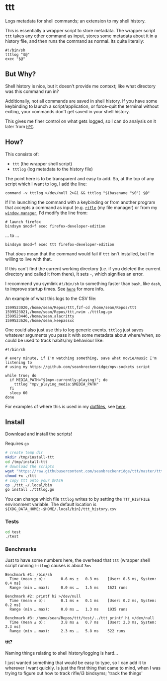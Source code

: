 # ttt

Logs metadata for shell commands; an extension to my shell history.

This is essentially a wrapper script to store metadata. The wrapper script `ttt` takes any other command as input, stores some metadata about it in a history file, and then runs the command as normal. Its quite literally:

```
#!/bin/sh
tttlog "$@"
exec "$@"
```

## But Why?

Shell history is nice, but it doesn't provide me context; like what directory was this command run in?

Additionally, not all commands are saved in shell history. If you have some keybinding to launch a script/application, or force-quit the terminal without exiting, your commands don't get saved in your shell history.

This gives me finer control on what gets logged, so I can do analysis on it later from [`HPI`](https://github.com/seanbreckenridge/HPI#readme).

## How?

This consists of:
  - `ttt` (the wrapper shell script)
  - `tttlog` (log metadata to the history file)

The point here is to be transparent and easy to add. So, at the top of any script which I want to log, I add the line:

```
command -v tttlog >/dev/null 2>&1 && tttlog "$(basename "$0") $@"
```

If I'm launching the command with a keybinding or from another program that accepts a command as input (e.g. [`rifle`](https://github.com/ranger/ranger) (my file manager) or from my [`window manager`](https://i3wm.org/), I'd modify the line from:

```
# launch firefox
bindsym $mod+f exec firefox-developer-edition
```

... to ...

```
bindsym $mod+f exec ttt firefox-developer-edition
```

That *does* mean that the command would fail if `ttt` isn't installed, but I'm willing to live with that.

If this can't find the current working directory (i.e. if you deleted the current directory and called it from there), it sets `-`, which signifies an error.

I recommend you symlink `#!/bin/sh` to something faster than `bash`, like `dash`, to improve startup times. See [`here`](https://wiki.archlinux.org/index.php/Dash) for more info.

An example of what this logs to the CSV file:

```
1599523020,/home/sean/Repos/ttt,fzf-cd /home/sean/Repos/ttt
1599523021,/home/sean/Repos/ttt,nvim ./tttlog.go
1599523446,/home/sean,alacritty
1599523626,/home/sean,keepassxc
```

One could also just use this to log generic events. `tttlog` just saves whatever arguments you pass it with some metadata about where/when, so could be used to track habits/my behaviour like:

```
#!/bin/sh

# every minute, if I'm watching something, save what movie/music I'm listening to
# using my https://github.com/seanbreckenridge/mpv-sockets script

while true; do
  if MEDIA_PATH="$(mpv-currently-playing)"; do
    tttlog "mpv_playing_media:$MEDIA_PATH"
  fi
  sleep 60
done
```

For examples of where this is used in my [dotfiles](https://github.com/seanbreckenridge/dotfiles/), see [here](https://gist.github.com/seanbreckenridge/996126c45a4b3ed10941c7f190ac0605).

## Install

Download and install the scripts!

Requires `go`

```bash
# create temp dir
mkdir /tmp/install-ttt
cd /tmp/install-ttt
# download the scripts
wget "https://raw.githubusercontent.com/seanbreckenridge/ttt/master/tttlog.go"  "https://raw.githubusercontent.com/seanbreckenridge/ttt/master/ttt"
chmod +x ./ttt
# copy ttt onto your $PATH
cp ./ttt ~/.local/bin
go install ./tttlog.go
```

You can change which file `tttlog` writes to by setting the `TTT_HISTFILE` environment variable. The default location is `${XDG_DATA_HOME:-$HOME/.local/bin}/ttt_history.csv`

### Tests

```bash
cd test
./test
```

### Benchmarks

Just to have some numbers here, the overhead that `ttt` (wrapper shell script running `tttlog`) causes is about `3ms`

```
Benchmark #1: /bin/sh
  Time (mean ± σ):       0.6 ms ±   0.3 ms    [User: 0.5 ms, System: 0.4 ms]
  Range (min … max):     0.0 ms …   1.5 ms    1621 runs

Benchmark #2: printf hi >/dev/null
  Time (mean ± σ):       0.1 ms ±   0.1 ms    [User: 0.2 ms, System: 0.2 ms]
  Range (min … max):     0.0 ms …   1.3 ms    1935 runs

Benchmark #3: /home/sean/Repos/ttt/test/../ttt printf hi >/dev/null
  Time (mean ± σ):       3.8 ms ±   0.7 ms    [User: 2.3 ms, System: 2.3 ms]
  Range (min … max):     2.3 ms …   5.8 ms    522 runs
```

#### ttt?

Naming things relating to shell history/logging is hard...

I just wanted something that would be easy to type, so I can add it to wherever I want quickly. Is just the first thing that came to mind, when I was trying to figure out how to track rifle/i3 bindsyms; 'track the things'

